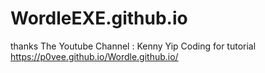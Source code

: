 # WordleEXE.github.io
thanks The Youtube Channel : Kenny Yip Coding for tutorial
https://p0vee.github.io/Wordle.github.io/

